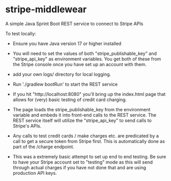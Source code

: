 # stripe-middlewear
A simple Java Sprint Boot REST service to connect to Stripe APIs

To test locally:

- Ensure you have Java version 17 or higher installed

- You will need to set the values of both "stripe_publishable_key" and "stripe_api_key" as environment variables.  You get both of these from the Stripe console once you have set up an account with them.

- add your own logs/ directory for local logging.

- Run './gradlew bootRun' to start the REST service

- If you hit "http://localhost:8080" you'll bring up the index.html page that allows for (very) basic testing of credit card charging.

- The page loads the stripe_publishable_key from the environment variable and embeds it into front-end calls to the REST service.  The REST service itself will utilize the "stripe_api_key" to send calls to Stripe's APIs.

- Any calls to test credit cards / make charges etc. are predicated by a call to get a secure token from Stripe first.  This is automatically done as part of the /charge endpoint.

- This was a extremely basic attempt to set up end to end testing.  Be sure to have your Stripe account set to "testing" mode as this will send through actual charges if you have not done that and are using production API keys.





